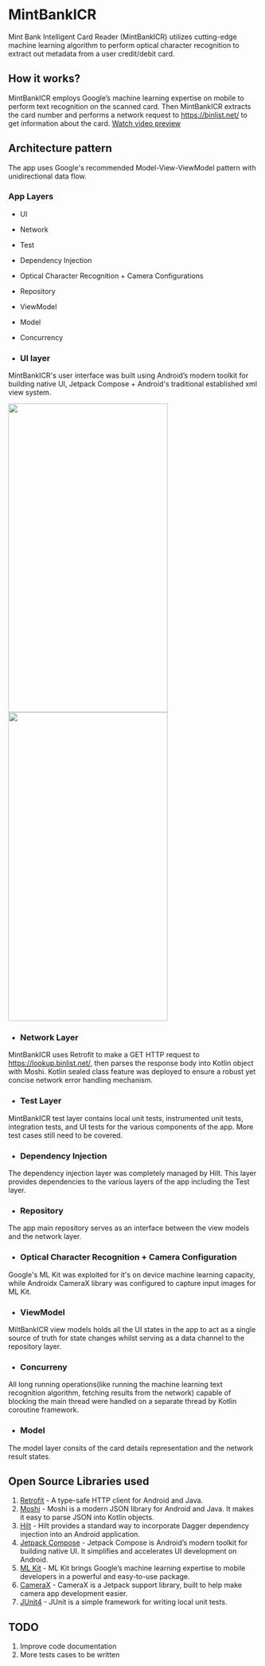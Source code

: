 # MintBankICR
Mint Bank Intelligent Card Reader (MintBankICR) utilizes cutting-edge machine learning algorithm to perform optical character recognition to extract out metadata from a user credit/debit card.

## How it works?
MintBankICR employs Google’s machine learning expertise on mobile to perform text recognition on the scanned card. Then MintBankICR extracts the card number and performs a 
network request to https://binlist.net/ to get information about the card. [Watch video preview](https://www.youtube.com/watch?v=VQSc8kc2JLw)

## Architecture pattern
The app uses Google's recommended Model-View-ViewModel pattern with unidirectional data flow. 

### App Layers
* UI 
* Network 
* Test
* Dependency Injection 
* Optical Character Recognition + Camera Configurations 
* Repository
* ViewModel
* Model 
* Concurrency 

* ### UI layer 
MintBankICR's user interface was built using Android’s modern toolkit for building native UI, Jetpack Compose + Android's traditional established xml view system.

  <img src="https://user-images.githubusercontent.com/43956851/110859787-43546900-82bc-11eb-9ad2-a882a515f580.png" width="320" height="620"> <img src="https://user-images.githubusercontent.com/43956851/110861661-c080dd80-82be-11eb-8ef1-057a7a6484cf.png" width="320" height="620">


* ### Network Layer 
MintBankICR uses Retrofit to make a GET HTTP request to https://lookup.binlist.net/, then parses the response body into Kotlin object with Moshi. 
Kotlin sealed class feature was deployed to ensure a robust yet concise network error handling mechanism.

* ### Test Layer
MintBankICR test layer contains local unit tests, instrumented unit tests, integration tests, and UI tests for the various components of the app.
More test cases still need to be covered.

* ### Dependency Injection
The dependency injection layer was completely managed by Hilt. This layer provides dependencies to the various layers of the app including the Test layer.

* ### Repository
The app main repository serves as an interface between the view models and the network layer.

* ### Optical Character Recognition + Camera Configuration
Google's ML Kit was exploited for it's on device machine learning capacity, while Androidx CameraX library was configured to capture input images for ML Kit.

* ### ViewModel


MiltBankICR view models holds all the UI states in the app to act as a single source of truth for state changes whilst serving as a data channel to the repository layer.

* ### Concurreny 
All long running operations(like running the machine learning text recognition algorithm, fetching results from the network) capable of blocking the main thread were handled on 
a separate thread by Kotlin coroutine framework.

* ### Model
The model layer consits of the card details representation and the network result states.

## Open Source Libraries used 
1. [Retrofit](https://github.com/square/retrofit) - A type-safe HTTP client for Android and Java.
2. [Moshi](https://github.com/square/moshi) - Moshi is a modern JSON library for Android and Java. It makes it easy to parse JSON into Kotlin objects.
3. [Hilt](https://developer.android.com/jetpack/androidx/releases/hilt) - Hilt provides a standard way to incorporate Dagger dependency injection into an Android application.
4. [Jetpack Compose](https://developer.android.com/jetpack/compose) - Jetpack Compose is Android’s modern toolkit for building native UI. It simplifies and accelerates UI development on Android.
5. [ML Kit](https://developers.google.com/ml-kit) - ML Kit brings Google’s machine learning expertise to mobile developers in a powerful and easy-to-use package.
6. [CameraX](https://developer.android.com/jetpack/androidx/releases/camera) - CameraX is a Jetpack support library, built to help make camera app development easier.
7. [JUnit4](https://junit.org/junit4/) - JUnit is a simple framework for writing local unit tests.

## TODO
1. Improve code documentation
2. More tests cases to be written
